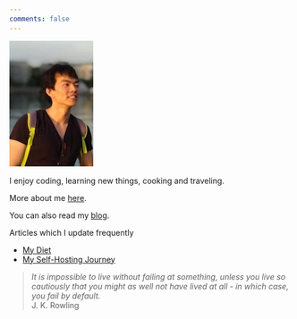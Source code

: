```yaml
---
comments: false
---
```


![](static/images/profile.jpg)

I enjoy coding, learning new things, cooking and traveling.

More about me [here](about.md).

You can also read my [blog](blog/index.md).

Articles which I update frequently

- [My Diet]
- [My Self-Hosting Journey]

> _It is impossible to live without failing at something, unless you live so cautiously that you might as well not have lived at all - in which case, you fail by default._ <br/> J. K. Rowling

[My Diet]: blog/posts/2022-08-01-my-diet.md
[My Self-Hosting Journey]: blog/posts/2022-05-22-my-self-hosting-journey.md
